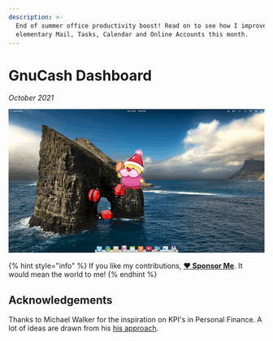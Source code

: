 ```yaml
---
description: >-
  End of summer office productivity boost! Read on to see how I improved
  elementary Mail, Tasks, Calendar and Online Accounts this month.
---
```


# GnuCash Dashboard

_October 2021_

![GnuCash Dashboard](../.gitbook/assets/elementary-os-6-odin-squashing-bugs.gif)


{% hint style="info" %}
If you like my contributions, [**❤️ Sponsor Me**](https://github.com/sponsors/marbetschar). It would mean the world to me!
{% endhint %}


## Acknowledgements

Thanks to Michael Walker for the inspiration on KPI's in Personal Finance. A lot of ideas are drawn from his [his approach](https://memo.barrucadu.co.uk/personal-finance.html).